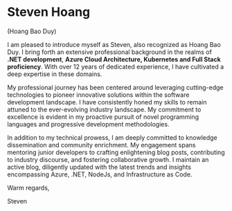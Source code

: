 # Steven Hoang
(Hoang Bao Duy)

I am pleased to introduce myself as Steven, also recognized as Hoang Bao Duy. I bring forth an extensive professional background in the realms of **.NET development**, **Azure Cloud Architecture, Kubernetes and Full Stack proficiency**. With over 12 years of dedicated experience, I have cultivated a deep expertise in these domains.

My professional journey has been centered around leveraging cutting-edge technologies to pioneer innovative solutions within the software development landscape. I have consistently honed my skills to remain attuned to the ever-evolving industry landscape. My commitment to excellence is evident in my proactive pursuit of novel programming languages and progressive development methodologies.

In addition to my technical prowess, I am deeply committed to knowledge dissemination and community enrichment. My engagement spans mentoring junior developers to crafting enlightening blog posts, contributing to industry discourse, and fostering collaborative growth. I maintain an active blog, diligently updated with the latest trends and insights encompassing Azure, .NET, NodeJs, and Infrastructure as Code.

Warm regards,

Steven